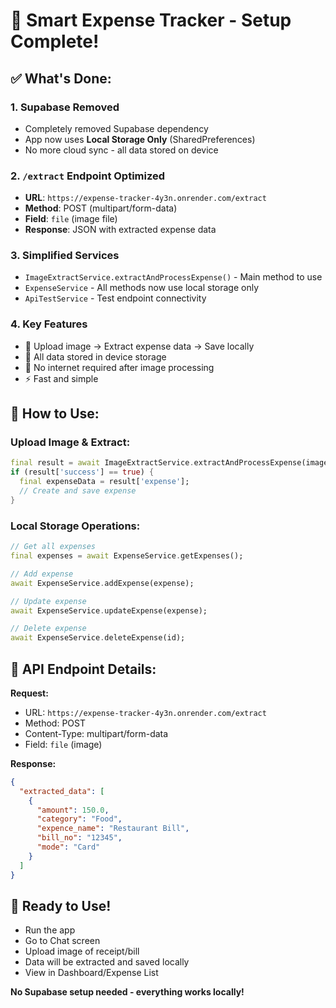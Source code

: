 # 🚀 Smart Expense Tracker - Setup Complete!

## ✅ What's Done:

### 1. **Supabase Removed** 
- Completely removed Supabase dependency
- App now uses **Local Storage Only** (SharedPreferences)
- No more cloud sync - all data stored on device

### 2. **`/extract` Endpoint Optimized**
- **URL**: `https://expense-tracker-4y3n.onrender.com/extract`
- **Method**: POST (multipart/form-data)
- **Field**: `file` (image file)
- **Response**: JSON with extracted expense data

### 3. **Simplified Services**
- `ImageExtractService.extractAndProcessExpense()` - Main method to use
- `ExpenseService` - All methods now use local storage only
- `ApiTestService` - Test endpoint connectivity

### 4. **Key Features**
- 📸 Upload image → Extract expense data → Save locally
- 💾 All data stored in device storage
- 🔄 No internet required after image processing
- ⚡ Fast and simple

## 🎯 How to Use:

### Upload Image & Extract:
```dart
final result = await ImageExtractService.extractAndProcessExpense(imageFile);
if (result['success'] == true) {
  final expenseData = result['expense'];
  // Create and save expense
}
```

### Local Storage Operations:
```dart
// Get all expenses
final expenses = await ExpenseService.getExpenses();

// Add expense
await ExpenseService.addExpense(expense);

// Update expense
await ExpenseService.updateExpense(expense);

// Delete expense
await ExpenseService.deleteExpense(id);
```

## 🔧 API Endpoint Details:

**Request:**
- URL: `https://expense-tracker-4y3n.onrender.com/extract`
- Method: POST
- Content-Type: multipart/form-data
- Field: `file` (image)

**Response:**
```json
{
  "extracted_data": [
    {
      "amount": 150.0,
      "category": "Food",
      "expence_name": "Restaurant Bill",
      "bill_no": "12345",
      "mode": "Card"
    }
  ]
}
```

## 🎉 Ready to Use!
- Run the app
- Go to Chat screen
- Upload image of receipt/bill
- Data will be extracted and saved locally
- View in Dashboard/Expense List

**No Supabase setup needed - everything works locally!**